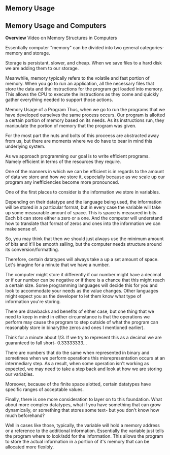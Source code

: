 ## Memory Usage
## Memory Usage and Computers
**Overview**
Video on Memory Structures in Computers

Essentially computer "memory" can be divided into two general categories- memory and storage.

Storage is persistant, slower, and cheap. When we save files to a hard disk we are adding them to our storage.

Meanwhile, memory typically refers to the volatile and fast portion of memory. When you go to run an application, all the necessary files that store the data and the instructions for the program get loaded into memory. This allows the CPU to execute the instructions as they come and quickly gather everything needed to support those actions.

Memory Usage of a Program
Thus, when we go to run the programs that we have developed ourselves the same process occurs. Our program is allotted a certain portion of memory based on its needs. As its instructions run, they manipulate the portion of memory that the program was given.

For the most part the nuts and bolts of this proceess are abstracted away from us, but there are moments where we do have to bear in mind this underlying system.

As we approach programming our goal is to write efficient programs. Namely efficient in terms of the resources they require.

One of the manners in which we can be efficient is in regards to the amount of data we store and how we store it, especially because as we scale up our program any inefficiencies become more pronounced.

One of the first places to consider is the information we store in variables.

Depending on their datatype and the language being used, the information will be stored in a particular format, but in every case the variable will take up some measurable amount of space. This is space is measured in bits. Each bit can store either a zero or a one. And the computer will understand how to translate that format of zeros and ones into the information we can make sense of.

So, you may think that then we should just always use the minimum amount of bits and it'll be smooth sailing, but the computer needs structure around its conversion/formatting.

Therefore, certain datatypes will always take a up a set amount of space. Let's imagine for a minute that we have a number.

The computer might store it differently if our number might have a decimal or if our number can be negative or if there is a chance that this might reach a certain size. Some programming languages will decide this for you and look to accommodate your needs as the value changes. Other languages might expect you as the developer to let them know what type of information you're storing.

There are drawbacks and benefits of either case, but one thing that we need to keep in mind in either circumstance is that the operations we perform may cause the program to step outside of what the program can reasonably store in binary(the zeros and ones I mentioned earlier).

Think for a minute about 1/3. If we try to represent this as a decimal we are guaranteed to fall short- 0.33333333...

There are numbers that do the same when represented in binary and sometimes when we perform operations this misrepresentation occurs at an intermediary step. As a result, when some operation isn't working as expected, we may need to take a step back and look at how we are storing our variables.

Moreover, because of the finite space alotted, certain datatypes have specific ranges of acceptable values.

Finally, there is one more consideration to layer on to this foundation. What about more complex datatypes, what if you have something that can grow dynamically, or something that stores some text- but you don't know how much beforehand?

Well in cases like those, typically, the variable will hold a memory address or a reference to the additional information. Essentially the variable just tells the program where to look/add for the information. This allows the program to store the actual information in a portion of it's memory that can be allocated more flexibly.

